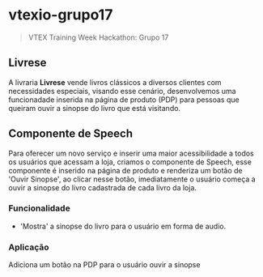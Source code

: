 # vtexio-grupo17

> VTEX Training Week Hackathon: Grupo 17

## Livrese

A livraria **Livrese** vende livros clássicos a diversos clientes com necessidades especiais, visando esse cenário, desenvolvemos uma funcionadade inserida na página de produto (PDP) para pessoas que queiram ouvir a sinopse do livro que está visitando.


## Componente de Speech

Para oferecer um novo serviço e inserir uma maior acessibilidade a todos os usuários que acessam a loja, criamos o componente de Speech, esse componente é inserido na página de produto e renderiza um botão de 'Ouvir Sinopse', ao clicar nesse botão, imediatamente o usuário começa a ouvir a sinopse do livro cadastrada de cada livro da loja.

### Funcionalidade

- 'Mostra' a sinopse do livro para o usuário em forma de audio.


### Aplicação

Adiciona um botão na PDP para o usuário ouvir a sinopse
